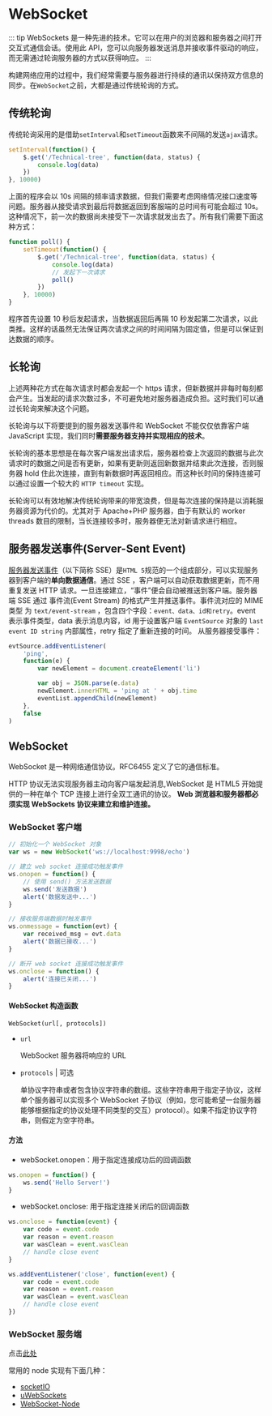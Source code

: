 # WebSocket

::: tip
WebSockets 是一种先进的技术。它可以在用户的浏览器和服务器之间打开交互式通信会话。使用此 API，您可以向服务器发送消息并接收事件驱动的响应，而无需通过轮询服务器的方式以获得响应。
:::

构建网络应用的过程中，我们经常需要与服务器进行持续的通讯以保持双方信息的同步。在`WebSocket`之前，大都是通过传统轮询的方式。

## 传统轮询

传统轮询采用的是借助`setInterval`和`setTimeout`函数来不间隔的发送`ajax`请求。

```js
setInterval(function() {
    $.get('/Technical-tree', function(data, status) {
        console.log(data)
    })
}, 10000)
```

上面的程序会以 10s 间隔的频率请求数据，但我们需要考虑网络情况接口速度等问题。服务器从接受请求到最后将数据返回到客服端的总时间有可能会超过 10s。这种情况下，前一次的数据尚未接受下一次请求就发出去了。所有我们需要下面这种方式：

```js
function poll() {
    setTimeout(function() {
        $.get('/Technical-tree', function(data, status) {
            console.log(data)
            // 发起下一次请求
            poll()
        })
    }, 10000)
}
```

程序首先设置 10 秒后发起请求，当数据返回后再隔 10 秒发起第二次请求，以此类推。这样的话虽然无法保证两次请求之间的时间间隔为固定值，但是可以保证到达数据的顺序。

## 长轮询

上述两种花方式在每次请求时都会发起一个 https 请求，但新数据并非每时每刻都会产生。当发起的请求次数过多，不可避免地对服务器造成负担。这时我们可以通过长轮询来解决这个问题。

长轮询与以下将要提到的服务器发送事件和 WebSocket 不能仅仅依靠客户端 JavaScript 实现，我们同时**需要服务器支持并实现相应的技术**。

长轮询的基本思想是在每次客户端发出请求后，服务器检查上次返回的数据与此次请求时的数据之间是否有更新，如果有更新则返回新数据并结束此次连接，否则服务器 hold 住此次连接，直到有新数据时再返回相应。而这种长时间的保持连接可以通过设置一个较大的 `HTTP timeout` 实现。

长轮询可以有效地解决传统轮询带来的带宽浪费，但是每次连接的保持是以消耗服务器资源为代价的。尤其对于 Apache+PHP 服务器，由于有默认的 worker threads 数目的限制，当长连接较多时，服务器便无法对新请求进行相应。

## 服务器发送事件(Server-Sent Event)

[服务器发送事件](https://developer.mozilla.org/zh-CN/docs/Server-sent_events/Using_server-sent_events)（以下简称 SSE）是`HTML 5`规范的一个组成部分，可以实现服务器到客户端的**单向数据通信**。通过 SSE ，客户端可以自动获取数据更新，而不用重复发送 HTTP 请求。一旦连接建立，“事件”便会自动被推送到客户端。服务器端 SSE 通过 事件流(Event Stream) 的格式产生并推送事件。事件流对应的 MIME 类型 为 `text/event-stream` ，包含四个字段：`event、data、id和retry`。event 表示事件类型，data 表示消息内容，id 用于设置客户端 `EventSource` 对象的 `last event ID string` 内部属性，retry 指定了重新连接的时间。
从服务器接受事件：

```js
evtSource.addEventListener(
    'ping',
    function(e) {
        var newElement = document.createElement('li')

        var obj = JSON.parse(e.data)
        newElement.innerHTML = 'ping at ' + obj.time
        eventList.appendChild(newElement)
    },
    false
)
```

## WebSocket

WebSocket 是一种网络通信协议。RFC6455 定义了它的通信标准。

HTTP 协议无法实现服务器主动向客户端发起消息,WebSocket 是 HTML5 开始提供的一种在单个 TCP 连接上进行全双工通讯的协议。
**Web 浏览器和服务器都必须实现 WebSockets 协议来建立和维护连接。**

### WebSocket 客户端

```js
// 初始化一个 WebSocket 对象
var ws = new WebSocket('ws://localhost:9998/echo')

// 建立 web socket 连接成功触发事件
ws.onopen = function() {
    // 使用 send() 方法发送数据
    ws.send('发送数据')
    alert('数据发送中...')
}

// 接收服务端数据时触发事件
ws.onmessage = function(evt) {
    var received_msg = evt.data
    alert('数据已接收...')
}

// 断开 web socket 连接成功触发事件
ws.onclose = function() {
    alert('连接已关闭...')
}
```

#### WebSocket 构造函数

`WebSocket(url[, protocols])`

-   `url`

    WebSocket 服务器将响应的 URL

-   `protocols` | 可选

    单协议字符串或者包含协议字符串的数组。这些字符串用于指定子协议，这样单个服务器可以实现多个 WebSocket 子协议（例如，您可能希望一台服务器能够根据指定的协议处理不同类型的交互）protocol）。如果不指定协议字符串，则假定为空字符串。

#### 方法

-   webSocket.onopen：用于指定连接成功后的回调函数

```js
ws.onopen = function() {
    ws.send('Hello Server!')
}
```

-   webSocket.onclose: 用于指定连接关闭后的回调函数

```js
ws.onclose = function(event) {
    var code = event.code
    var reason = event.reason
    var wasClean = event.wasClean
    // handle close event
}

ws.addEventListener('close', function(event) {
    var code = event.code
    var reason = event.reason
    var wasClean = event.wasClean
    // handle close event
})
```

### WebSocket 服务端

点击[此处](https://en.wikipedia.org/wiki/Comparison_of_WebSocket_implementations)

常用的 node 实现有下面几种：

-   [socketIO](https://socket.io/)
-   [uWebSockets](https://github.com/uNetworking/uWebSockets)
-   [WebSocket-Node](https://github.com/theturtle32/WebSocket-Node)
